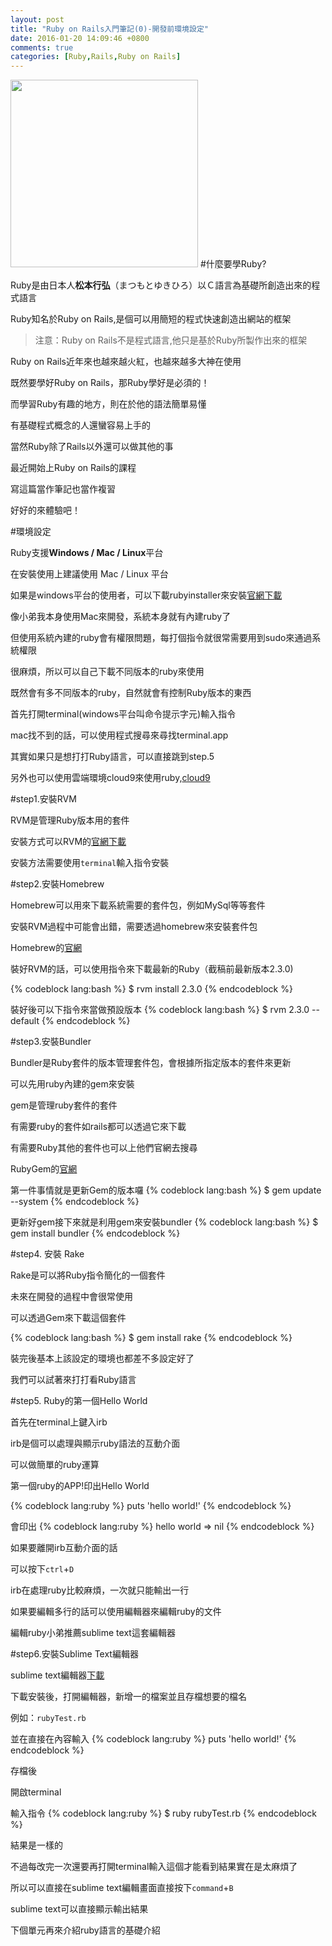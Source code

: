 ```yaml
---
layout: post
title: "Ruby on Rails入門筆記(0)-開發前環境設定"
date: 2016-01-20 14:09:46 +0800
comments: true
categories: [Ruby,Rails,Ruby on Rails]
---
```

<img src="https://upload.wikimedia.org/wikipedia/commons/f/f1/Ruby_logo.png" width="300px">
<!--more-->
#什麼要學Ruby?

Ruby是由日本人**松本行弘**（まつもとゆきひろ）以Ｃ語言為基礎所創造出來的程式語言

Ruby知名於Ruby on Rails,是個可以用簡短的程式快速創造出網站的框架
>注意：Ruby on Rails不是程式語言,他只是基於Ruby所製作出來的框架

Ruby on Rails近年來也越來越火紅，也越來越多大神在使用

既然要學好Ruby on Rails，那Ruby學好是必須的！

而學習Ruby有趣的地方，則在於他的語法簡單易懂

有基礎程式概念的人還蠻容易上手的

當然Ruby除了Rails以外還可以做其他的事

最近開始上Ruby on Rails的課程

寫這篇當作筆記也當作複習

好好的來體驗吧！

#環境設定

Ruby支援**Windows / Mac / Linux**平台

在安裝使用上建議使用 Mac / Linux 平台

如果是windows平台的使用者，可以下載rubyinstaller來安裝[官網下載](http://rubyinstaller.org/)

像小弟我本身使用Mac來開發，系統本身就有內建ruby了

但使用系統內建的ruby會有權限問題，每打個指令就很常需要用到sudo來通過系統權限

很麻煩，所以可以自己下載不同版本的ruby來使用

既然會有多不同版本的ruby，自然就會有控制Ruby版本的東西

首先打開terminal(windows平台叫命令提示字元)輸入指令

mac找不到的話，可以使用程式搜尋來尋找terminal.app

其實如果只是想打打Ruby語言，可以直接跳到step.5

另外也可以使用雲端環境cloud9來使用ruby,[cloud9](https://c9.io/?redirect=0)

#step1.安裝RVM

RVM是管理Ruby版本用的套件

安裝方式可以RVM的[官網下載](http://rvm.io/)

安裝方法需要使用<code>terminal</code>輸入指令安裝



#step2.安裝Homebrew

Homebrew可以用來下載系統需要的套件包，例如MySql等等套件

安裝RVM過程中可能會出錯，需要透過homebrew來安裝套件包

Homebrew的[官網](http://brew.sh/)

裝好RVM的話，可以使用指令來下載最新的Ruby（截稿前最新版本2.3.0)

{% codeblock lang:bash %}
    $ rvm install 2.3.0
{% endcodeblock %}

裝好後可以下指令來當做預設版本
{% codeblock lang:bash %}
    $ rvm 2.3.0 --default
{% endcodeblock %}

#step3.安裝Bundler

Bundler是Ruby套件的版本管理套件包，會根據所指定版本的套件來更新

可以先用ruby內建的gem來安裝

gem是管理ruby套件的套件

有需要ruby的套件如rails都可以透過它來下載

有需要Ruby其他的套件也可以上他們官網去搜尋

RubyGem的[官網](https://rubygems.org/)

第一件事情就是更新Gem的版本囉
{% codeblock lang:bash %}
 $ gem update --system
{% endcodeblock %}

更新好gem接下來就是利用gem來安裝bundler
{% codeblock lang:bash %}
$ gem install bundler
{% endcodeblock %}

#step4. 安裝 Rake

Rake是可以將Ruby指令簡化的一個套件

未來在開發的過程中會很常使用

可以透過Gem來下載這個套件

{% codeblock lang:bash %}
$ gem install rake
{% endcodeblock %}

裝完後基本上該設定的環境也都差不多設定好了

我們可以試著來打打看Ruby語言

#step5. Ruby的第一個Hello World

首先在terminal上鍵入irb

irb是個可以處理與顯示ruby語法的互動介面

可以做簡單的ruby運算

第一個ruby的APP!印出Hello World


{% codeblock lang:ruby  %}
    puts 'hello world!'
{% endcodeblock %}

會印出
{% codeblock lang:ruby  %}
    hello world
 => nil
{% endcodeblock %}

如果要離開irb互動介面的話

可以按下<code>ctrl</code>+<code>D</code>

irb在處理ruby比較麻煩，一次就只能輸出一行

如果要編輯多行的話可以使用編輯器來編輯ruby的文件

編輯ruby小弟推薦sublime text這套編輯器

#step6.安裝Sublime Text編輯器

sublime text編輯器[下載](http://www.sublimetext.com/3)

下載安裝後，打開編輯器，新增一的檔案並且存檔想要的檔名

例如：<code>rubyTest.rb</code>

並在直接在內容輸入
{% codeblock lang:ruby  %}
    puts 'hello world!'
{% endcodeblock %}

存檔後

開啟terminal

輸入指令
{% codeblock lang:ruby  %}
    $ ruby rubyTest.rb 
{% endcodeblock %}

結果是一樣的

不過每改完一次還要再打開terminal輸入這個才能看到結果實在是太麻煩了

所以可以直接在sublime text編輯畫面直接按下<code>command</code>+<code>B</code>

sublime text可以直接顯示輸出結果

下個單元再來介紹ruby語言的基礎介紹


